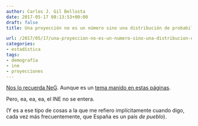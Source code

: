 ```yaml
---
author: Carlos J. Gil Bellosta
date: 2017-05-17 08:13:53+00:00
draft: false
title: Una proyección no es un número sino una distribución de probabilidad

url: /2017/05/17/una-proyeccion-no-es-un-numero-sino-una-distribucion-de-probabilidad/
categories:
- estadística
tags:
- demografía
- ine
- proyecciones
---
```


[Nos lo recuerda NeG](http://nadaesgratis.es/j-ignacio-conde-ruiz/55151). Aunque es un [tema manido en estas páginas](https://www.datanalytics.com/?s=proyecciones).

Pero, ea, ea, ea, el INE no se entera.

(Y es a ese tipo de cosas a la que me refiero implícitamente cuando digo, cada vez más frecuentemente, que España es un país _de pueblo_).
